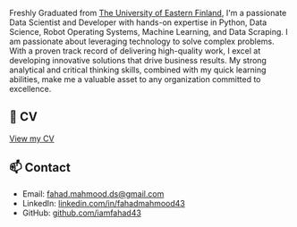Freshly Graduated from [The University of Eastern Finland](https://www.uef.fi/en/degree-programme/masters-degree-programme-in-information-technology), I'm a passionate Data Scientist and Developer with hands-on expertise in Python, Data Science, Robot Operating Systems, Machine Learning, and Data Scraping. I am passionate about leveraging technology to solve complex problems. With a proven track record of delivering high-quality work, I excel at developing innovative solutions that drive business results. My strong analytical and critical thinking skills, combined with my quick learning abilities, make me a valuable asset to any organization committed to excellence.

## 📄 CV
[View my CV](https://docs.google.com/document/d/1YQum5qcVeTALq_QXy1pT1koUOIklctKp1BZ1v-7R0tI/edit?usp=sharing)

## 📫 Contact
- Email: [fahad.mahmood.ds@gmail.com](fahad.mahmood.ds@gmail.com)
- LinkedIn: [linkedin.com/in/fahadmahmood43](https://linkedin.com/in/fahadmahmood43)
- GitHub: [github.com/iamfahad43](https://github.com/iamfahad43)
